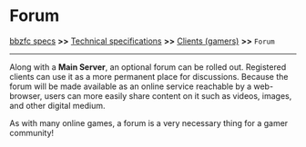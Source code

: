 # Forum

[bbzfc specs](../bbzfc_specs.md) **>>** [Technical specifications](technical_specifications.md) **>>** [Clients (gamers)](clients_gamers.md) **>>** `Forum`

---

Along with a **Main Server**, an optional forum can be rolled out. Registered clients can use it as a more permanent
place for discussions. Because the forum will be made available as an online service reachable by a web-browser, users
can more easily share content on it such as videos, images, and other digital medium.

As with many online games, a forum is a very necessary thing for a gamer community!
